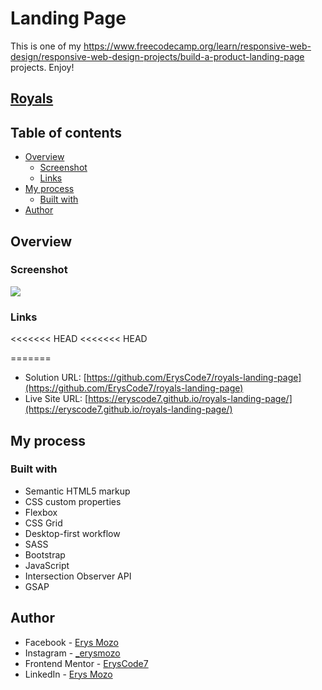 # Landing Page

This is one of my https://www.freecodecamp.org/learn/responsive-web-design/responsive-web-design-projects/build-a-product-landing-page projects. Enjoy!

## [Royals](https://www.freecodecamp.org/learn/responsive-web-design/responsive-web-design-projects/build-a-product-landing-page)

## Table of contents

- [Overview](#overview)
  - [Screenshot](#screenshot)
  - [Links](#links)
- [My process](#my-process)
  - [Built with](#built-with)
- [Author](#author)

## Overview

### Screenshot

![](./eryscode7.github.io_royals-landing-page_.png)

### Links

<<<<<<< HEAD
<<<<<<< HEAD

=======

- Solution URL: [https://github.com/ErysCode7/royals-landing-page](https://github.com/ErysCode7/royals-landing-page)
- Live Site URL: [https://eryscode7.github.io/royals-landing-page/](https://eryscode7.github.io/royals-landing-page/)

## My process

### Built with

- Semantic HTML5 markup
- CSS custom properties
- Flexbox
- CSS Grid
- Desktop-first workflow
- SASS
- Bootstrap
- JavaScript
- Intersection Observer API
- GSAP

## Author

- Facebook - [Erys Mozo](https://web.facebook.com/erys.mozo/)
- Instagram - [\_erysmozo](https://www.instagram.com/_erysmozo/)
- Frontend Mentor - [ErysCode7](https://www.frontendmentor.io/profile/ErysCode7)
- LinkedIn - [Erys Mozo](https://www.linkedin.com/in/erys-mozo-280190230/)
